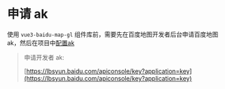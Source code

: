 
# 申请 ak
使用 `vue3-baidu-map-gl` 组件库前，需要先在百度地图开发者后台申请百度地图ak，然后在项目中[配置ak](./config)

> 申请开发者 ak:
>
> [https://lbsyun.baidu.com/apiconsole/key?application=key](https://lbsyun.baidu.com/apiconsole/key?application=key)